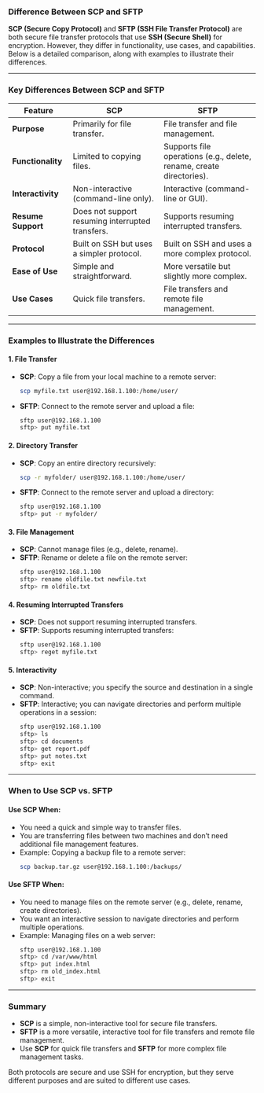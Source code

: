 ### Difference Between SCP and SFTP

**SCP (Secure Copy Protocol)** and **SFTP (SSH File Transfer Protocol)** are both secure file transfer protocols that use **SSH (Secure Shell)** for encryption. However, they differ in functionality, use cases, and capabilities. Below is a detailed comparison, along with examples to illustrate their differences.

---

### Key Differences Between SCP and SFTP

| Feature            | SCP                                              | SFTP                                                                 |
| ------------------ | ------------------------------------------------ | -------------------------------------------------------------------- |
| **Purpose**        | Primarily for file transfer.                     | File transfer and file management.                                   |
| **Functionality**  | Limited to copying files.                        | Supports file operations (e.g., delete, rename, create directories). |
| **Interactivity**  | Non-interactive (command-line only).             | Interactive (command-line or GUI).                                   |
| **Resume Support** | Does not support resuming interrupted transfers. | Supports resuming interrupted transfers.                             |
| **Protocol**       | Built on SSH but uses a simpler protocol.        | Built on SSH and uses a more complex protocol.                       |
| **Ease of Use**    | Simple and straightforward.                      | More versatile but slightly more complex.                            |
| **Use Cases**      | Quick file transfers.                            | File transfers and remote file management.                           |

---

### Examples to Illustrate the Differences

#### **1. File Transfer**

- **SCP**: Copy a file from your local machine to a remote server:
  ```bash
  scp myfile.txt user@192.168.1.100:/home/user/
  ```
- **SFTP**: Connect to the remote server and upload a file:
  ```bash
  sftp user@192.168.1.100
  sftp> put myfile.txt
  ```

#### **2. Directory Transfer**

- **SCP**: Copy an entire directory recursively:
  ```bash
  scp -r myfolder/ user@192.168.1.100:/home/user/
  ```
- **SFTP**: Connect to the remote server and upload a directory:
  ```bash
  sftp user@192.168.1.100
  sftp> put -r myfolder/
  ```

#### **3. File Management**

- **SCP**: Cannot manage files (e.g., delete, rename).
- **SFTP**: Rename or delete a file on the remote server:
  ```bash
  sftp user@192.168.1.100
  sftp> rename oldfile.txt newfile.txt
  sftp> rm oldfile.txt
  ```

#### **4. Resuming Interrupted Transfers**

- **SCP**: Does not support resuming interrupted transfers.
- **SFTP**: Supports resuming interrupted transfers:
  ```bash
  sftp user@192.168.1.100
  sftp> reget myfile.txt
  ```

#### **5. Interactivity**

- **SCP**: Non-interactive; you specify the source and destination in a single command.
- **SFTP**: Interactive; you can navigate directories and perform multiple operations in a session:
  ```bash
  sftp user@192.168.1.100
  sftp> ls
  sftp> cd documents
  sftp> get report.pdf
  sftp> put notes.txt
  sftp> exit
  ```

---

### When to Use SCP vs. SFTP

#### **Use SCP When**:

- You need a quick and simple way to transfer files.
- You are transferring files between two machines and don’t need additional file management features.
- Example: Copying a backup file to a remote server:
  ```bash
  scp backup.tar.gz user@192.168.1.100:/backups/
  ```

#### **Use SFTP When**:

- You need to manage files on the remote server (e.g., delete, rename, create directories).
- You want an interactive session to navigate directories and perform multiple operations.
- Example: Managing files on a web server:
  ```bash
  sftp user@192.168.1.100
  sftp> cd /var/www/html
  sftp> put index.html
  sftp> rm old_index.html
  sftp> exit
  ```

---

### Summary

- **SCP** is a simple, non-interactive tool for secure file transfers.
- **SFTP** is a more versatile, interactive tool for file transfers and remote file management.
- Use **SCP** for quick file transfers and **SFTP** for more complex file management tasks.

Both protocols are secure and use SSH for encryption, but they serve different purposes and are suited to different use cases.
